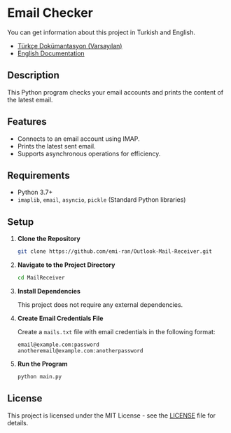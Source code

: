 # Email Checker

You can get information about this project in Turkish and English.

- [Türkçe Dokümantasyon (Varsayılan)](README.md)
- [English Documentation](README_EN.md)

## Description

This Python program checks your email accounts and prints the content of the latest email.

## Features

- Connects to an email account using IMAP.
- Prints the latest sent email.
- Supports asynchronous operations for efficiency.

## Requirements

- Python 3.7+
- `imaplib`, `email`, `asyncio`, `pickle` (Standard Python libraries)

## Setup

1. **Clone the Repository**

    ```bash
    git clone https://github.com/emi-ran/Outlook-Mail-Receiver.git
    ```

2. **Navigate to the Project Directory**

    ```bash
    cd MailReceiver
    ```

3. **Install Dependencies**

    This project does not require any external dependencies.

4. **Create Email Credentials File**

    Create a `mails.txt` file with email credentials in the following format:

    ```plaintext
    email@example.com:password
    anotheremail@example.com:anotherpassword
    ```

5. **Run the Program**

    ```bash
    python main.py
    ```

## License

This project is licensed under the MIT License - see the [LICENSE](LICENSE) file for details.
